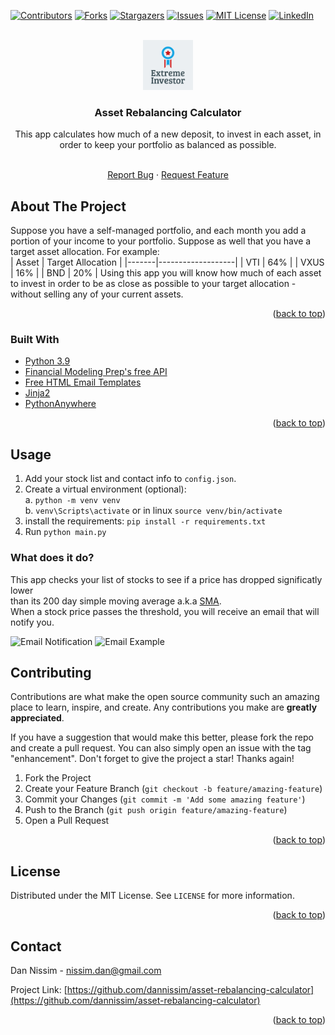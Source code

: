 <div id="top"></div>


<!-- PROJECT SHIELDS -->
<!--
*** I'm using markdown "reference style" links for readability.
*** Reference links are enclosed in brackets [ ] instead of parentheses ( ).
*** See the bottom of this document for the declaration of the reference variables
*** for contributors-url, forks-url, etc. This is an optional, concise syntax you may use.
*** https://www.markdownguide.org/basic-syntax/#reference-style-links
-->
[![Contributors][contributors-shield]][contributors-url]
[![Forks][forks-shield]][forks-url]
[![Stargazers][stars-shield]][stars-url]
[![Issues][issues-shield]][issues-url]
[![MIT License][license-shield]][license-url]
[![LinkedIn][linkedin-shield]][linkedin-url]



<!-- PROJECT LOGO -->
<br />
<div align="center">
  <a href="https://github.com/dannissim/asset-rebalancing-calculator">
    <img src="static/logo.png" alt="Logo" width="80" height="80">
  </a>

<h3 align="center">Asset Rebalancing Calculator</h3>
  This app calculates how much of a new deposit, to invest in each asset,  
  in order to keep your portfolio as balanced as possible.
  <p align="center">
    <br />
    <a href="https://github.com/dannissim/asset-rebalancing-calculator/issues">Report Bug</a>
    ·
    <a href="https://github.com/dannissim/asset-rebalancing-calculator/issues">Request Feature</a>
  </p>
</div>



<!-- ABOUT THE PROJECT -->
## About The Project
Suppose you have a self-managed portfolio, and each month you add a portion of your income to your portfolio.
Suppose as well that you have a target asset allocation. For example:  
| Asset | Target Allocation |
|-------|-------------------|
| VTI   | 64%               |
| VXUS  | 16%               |
| BND   | 20%               |
Using this app you will know how much of each asset to invest in order to be as close as possible 
to your target allocation - without selling any of your current assets.
<p align="right">(<a href="#top">back to top</a>)</p>



### Built With

* [Python 3.9](https://python.org/)
* [Financial Modeling Prep's free API](https://site.financialmodelingprep.com/)
* [Free HTML Email Templates](https://unlayer.com/templates)
* [Jinja2](https://jinja.palletsprojects.com/en/3.0.x/)
* [PythonAnywhere](https://www.pythonanywhere.com/)

<p align="right">(<a href="#top">back to top</a>)</p>


## Usage

[//]: # (TODO)
1. Add your stock list and contact info to `config.json`.
2. Create a virtual environment (optional):  
    a. `python -m venv venv`  
    b. `venv\Scripts\activate` or in linux `source venv/bin/activate`
2. install the requirements: `pip install -r requirements.txt`
2. Run `python main.py`

### What does it do?
[//]: # (TODO)
This app checks your list of stocks to see if a price has dropped significatly lower  
than its 200 day simple moving average a.k.a [SMA](https://www.investopedia.com/terms/s/sma.asp).  
When a stock price passes the threshold, you will receive an email that will notify you.

<img src="static/new_email.png" alt="Email Notification" width="939" height="205">
<img src="static/email_example.png" alt="Email Example" width="939" height="589">


<!-- CONTRIBUTING -->
## Contributing

Contributions are what make the open source community such an amazing place to learn, inspire, and create. Any contributions you make are **greatly appreciated**.

If you have a suggestion that would make this better, please fork the repo and create a pull request. You can also simply open an issue with the tag "enhancement".
Don't forget to give the project a star! Thanks again!

1. Fork the Project
2. Create your Feature Branch (`git checkout -b feature/amazing-feature`)
3. Commit your Changes (`git commit -m 'Add some amazing feature'`)
4. Push to the Branch (`git push origin feature/amazing-feature`)
5. Open a Pull Request

<p align="right">(<a href="#top">back to top</a>)</p>



<!-- LICENSE -->
## License

Distributed under the MIT License. See `LICENSE` for more information.

<p align="right">(<a href="#top">back to top</a>)</p>



<!-- CONTACT -->
## Contact

Dan Nissim - nissim.dan@gmail.com

Project Link: [https://github.com/dannissim/asset-rebalancing-calculator](https://github.com/dannissim/asset-rebalancing-calculator)

<p align="right">(<a href="#top">back to top</a>)</p>


<!-- MARKDOWN LINKS & IMAGES -->
<!-- https://www.markdownguide.org/basic-syntax/#reference-style-links -->
[contributors-shield]: https://img.shields.io/github/contributors/dannissim/asset-rebalancing-calculator.svg?style=for-the-badge
[contributors-url]: https://github.com/dannissim/asset-rebalancing-calculator/graphs/contributors
[forks-shield]: https://img.shields.io/github/forks/dannissim/asset-rebalancing-calculator.svg?style=for-the-badge
[forks-url]: https://github.com/dannissim/asset-rebalancing-calculator/network/members
[stars-shield]: https://img.shields.io/github/stars/dannissim/asset-rebalancing-calculator.svg?style=for-the-badge
[stars-url]: https://github.com/dannissim/asset-rebalancing-calculator/stargazers
[issues-shield]: https://img.shields.io/github/issues/dannissim/asset-rebalancing-calculator.svg?style=for-the-badge
[issues-url]: https://github.com/dannissim/asset-rebalancing-calculator/issues
[license-shield]: https://img.shields.io/github/license/dannissim/asset-rebalancing-calculator.svg?style=for-the-badge
[license-url]: https://github.com/dannissim/asset-rebalancing-calculator/blob/master/LICENSE.txt
[linkedin-shield]: https://img.shields.io/badge/-LinkedIn-black.svg?style=for-the-badge&logo=linkedin&colorB=555
[linkedin-url]: https://linkedin.com/in/dan-nissim-2558a785
[product-screenshot]: images/screenshot.png